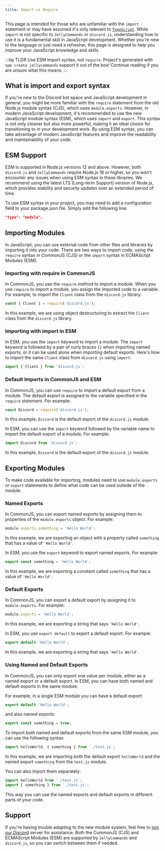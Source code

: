 ```yaml
---
title: Import vs Require
---
```


This page is intended for those who are unfamiliar with the `import` statement or may have assumed it's only relevant to [`TypeScript`](https://www.typescriptlang.org/). While `import` is not specific to `JellyCommands` or `discord.js`, understanding how to use it is a fundamental skill in JavaScript development. Whether you're new to the language or just need a refresher, this page is designed to help you improve your JavaScript knowledge and skills.

:::tip TLDR
Use ESM import syntax, not `require`. Project's generated with `npm create jellycommands` support it out of the box! Continue reading if you are unsure what this means.
:::

## What is import and export syntax

If you're new to the Discord bot space and JavaScript development in general, you might be more familiar with the `require` statement from the old Node.js module syntax (CJS), which uses `module.exports`. However, in modern JavaScript development, it's recommended to use the new JavaScript module syntax (ESM), which uses `import` and `export`. This syntax is not only cleaner but also more powerful, making it an ideal choice for transitioning to in your development work. By using ESM syntax, you can take advantage of modern JavaScript features and improve the readability and maintainability of your code.

## ESM Support

ESM is supported in Node.js versions 12 and above. However, both `discord.js` and `JellyCommands` require Node.js 18 or higher, so you won't encounter any issues when using ESM syntax in these libraries. We recommend using the latest LTS (Long-term Support) version of Node.js, which provides stability and security updates over an extended period of time.

To use ESM syntax in your project, you may need to add a configuration field to your package.json file. Simply add the following line:

```json
"type": "module",
```

## Importing Modules

In JavaScript, you can use external code from other files and libraries by importing it into your code. There are two ways to import code, using the `require` syntax in CommonJS (CJS) or the `import` syntax in ECMAScript Modules (ESM).

### Importing with require in CommonJS

In CommonJS, you use the `require` method to import a module. When you use `require` to import a module, you assign the imported code to a variable. For example, to import the `Client` class from the `discord.js` library:

```js
const { Client } = require('discord.js');
```

In this example, we are using object destructuring to extract the `Client` class from the `discord.js` library.

### Importing with import in ESM

In ESM, you use the `import` keyword to import a module. The `import` keyword is followed by a pair of curly braces `{}` when importing named exports, or it can be used alone when importing default exports. Here's how to import the same `Client` class from `discord.js` using `import`:

```js
import { Client } from 'discord.js';
```

### Default Imports in CommonJS and ESM

In CommonJS, you can use `require` to import a default export from a module. The default export is assigned to the variable specified in the `require` statement. For example:

```js
const Discord = require('discord.js');
```

In this example, `Discord` is the default export of the `discord.js` module.

In ESM, you can use the `import` keyword followed by the variable name to import the default export of a module. For example:

```js
import Discord from 'discord.js';
```

In this example, `Discord` is the default export of the `discord.js` module.

## Exporting Modules

To make code available for importing, modules need to use `module.exports` or `export` statements to define what code can be used outside of the module.

### Named Exports

In CommonJS, you can export named exports by assigning them to properties of the `module.exports` object. For example:

```js
module.exports.something = 'Hello World';
```

In this example, we are exporting an object with a property called `something` that has a value of `'Hello World'`.

In ESM, you use the `export` keyword to export named exports. For example:

```js
export const something = 'Hello World';
```

In this example, we are exporting a constant called `something` that has a value of `'Hello World'`.

### Default Exports

In CommonJS, you can export a default export by assigning it to `module.exports`. For example:

```js
module.exports = 'Hello World';
```

In this example, we are exporting a string that says `'Hello World'`.

In ESM, you use `export default` to export a default export. For example:

```js
export default 'Hello World';
```

In this example, we are exporting a string that says `'Hello World'`.

### Using Named and Default Exports

In CommonJS, you can only export one value per module, either as a named export or a default export. In ESM, you can have both named and default exports in the same module.

For example, in a single ESM module you can have a default export:

```js
export default 'Hello World';
```

and also named exports:

```js
export const something = true;
```

To import both named and default exports from the same ESM module, you can use the following syntax:

```js
import helloWorld, { something } from './test.js';
```

In this example, we are importing both the default export `helloWorld` and the named export `something` from the `test.js` module.

You can also import them separately:

```js
import helloWorld from './test.js';
import { something } from './test.js';
```

This way you can use the named exports and default exports in different parts of your code.

## Support

If you're having trouble adapting to the new module system, feel free to [join our Discord](https://discord.gg/2Vd4wAjJnm) server for assistance. Both the CommonJS (CJS) and ECMAScript Modules (ESM) are supported by `JellyCommands` and `discord.js`, so you can switch between them if needed.

